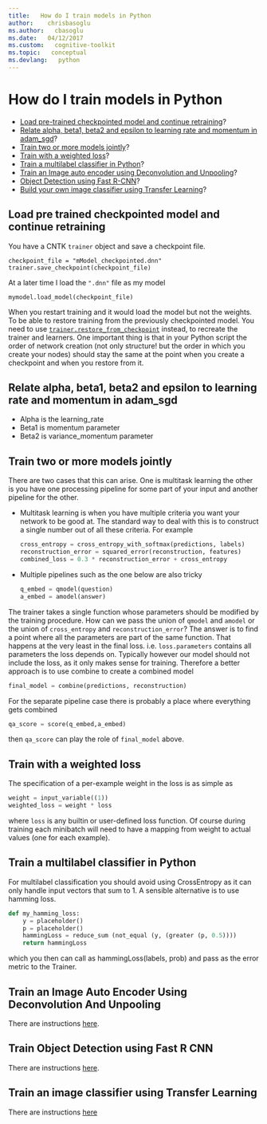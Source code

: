 ```yaml
---
title:   How do I train models in Python
author:    chrisbasoglu
ms.author:   cbasoglu
ms.date:   04/12/2017
ms.custom:   cognitive-toolkit
ms.topic:   conceptual
ms.devlang:   python
---
```


# How do I train models in Python

 * [Load pre-trained checkpointed model and continue retraining](#load-pre-trained-checkpointed-model-and-continue-retraining)?
 * [Relate alpha, beta1, beta2 and epsilon to learning rate and momentum in adam_sgd](#relate-alpha-beta1-beta2-and-epsilon-to-learning-rate-and-momentum-in-adamsgd)?
 * [Train two or more models jointly](#train-two-or-more-models-jointly)?
 * [Train with a weighted loss](#train-with-a-weighted-loss)?
 * [Train a multilabel classifier in Python](#train-a-multilabel-classifier-in-python)? 
 * [Train an Image auto encoder using Deconvolution and Unpooling](#train-an-image-auto-encoder-using-deconvolution-and-unpooling)?
 * [Object Detection using Fast R-CNN](#train-object-detection-using-fast-r-cnn)?
 * [Build your own image classifier using Transfer Learning](#train-an-image-classifier-using-transfer-learning)?

## Load pre trained checkpointed model and continue retraining

You have a CNTK `trainer` object and save a checkpoint file.
  
    checkpoint_file = "mModel_checkpointed.dnn"
    trainer.save_checkpoint(checkpoint_file)

At a later time I load the `".dnn"` file as my model

    mymodel.load_model(checkpoint_file)

When you restart training and it would load the model but not the weights. To be able to restore training from the previously checkpointed model. You need to use [`trainer.restore_from_checkpoint`](https://cntk.ai/pythondocs/cntk.trainer.html?highlight=restore_from_checkpoint#cntk.trainer.Trainer.restore_from_checkpoint) instead, to recreate the trainer and learners. One important thing is that in your Python script the order of network creation (not only structure! but the order in which you create your nodes) should stay the same at the point when you create a checkpoint and when you restore from it.

## Relate alpha, beta1, beta2 and epsilon to learning rate and momentum in adam_sgd

* Alpha is the learning_rate
* Beta1 is momentum parameter
* Beta2 is variance_momentum parameter

## Train two or more models jointly

There are two cases that this can arise. One is multitask learning the other is you have one processing pipeline for some part of your input and another pipeline for the other. 

* Multitask learning is when you have multiple criteria you want your network to be good at. The standard way to deal with this is to construct a single number out of all these criteria. For example
  ```python
  cross_entropy = cross_entropy_with_softmax(predictions, labels)
  reconstruction_error = squared_error(reconstruction, features)
  combined_loss = 0.3 * reconstruction_error + cross_entropy
  ```
* Multiple pipelines such as the one below are also tricky 
  ```python
  q_embed = qmodel(question)
  a_embed = amodel(answer)
  ```

The trainer takes a single function whose parameters should be modified by the training procedure. How can we pass the union of `qmodel` and `amodel` or the union of `cross_entropy` and `reconstruction_error`? The answer is to find a point where all the parameters are part of the same function. That happens at the very least in the final loss.
i.e. `loss.parameters` contains all parameters the loss depends on. Typically however our model should not 
include the loss, as it only makes sense for training. Therefore a better approach is to use combine to create a combined model
```python 
final_model = combine(predictions, reconstruction)
```
For the separate pipeline case there is probably a place where everything gets combined
```python 
qa_score = score(q_embed,a_embed)
```
then `qa_score` can play the role of `final_model` above.

## Train with a weighted loss

The specification of a per-example weight in the loss is as simple as
```python
weight = input_variable((1))
weighted_loss = weight * loss
```
where `loss` is any builtin or user-defined loss function. Of course during training each minibatch will need to have a mapping from weight to actual values (one for each example).

## Train a multilabel classifier in Python

For multilabel classification you should avoid using CrossEntropy as it can only handle input vectors that sum to 1. A sensible alternative is to use hamming loss.

```python
def my_hamming_loss:
    y = placeholder()
    p = placeholder()
    hammingLoss = reduce_sum (not_equal (y, (greater (p, 0.5))))
    return hammingLoss 
```
which you then can call as hammingLoss(labels, prob) and pass as the error metric to the Trainer.

## Train an Image Auto Encoder Using Deconvolution And Unpooling

There are instructions [here](./Image-Auto-Encoder-Using-Deconvolution-And-Unpooling.md).

## Train Object Detection using Fast R CNN

There are instructions [here](./Object-Detection-using-Fast-R-CNN.md).

## Train an image classifier using Transfer Learning

There are instructions [here](./Build-your-own-image-classifier-using-Transfer-Learning.md)
